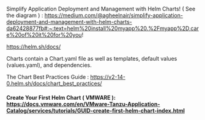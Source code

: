 Simplify Application Deployment and Management with Helm Charts!  ( See the diagram ) : https://medium.com/@agheelnair/simplify-application-deployment-and-management-with-helm-charts-da62428877fb#:~:text=helm%20install%20myapp%20.%2Fmyapp%2D,care%20of%20it%20for%20you!

https://helm.sh/docs/

Charts contain a Chart.yaml file as well as templates, default values (values.yaml), and dependencies.

The Chart Best Practices Guide : https://v2-14-0.helm.sh/docs/chart_best_practices/

#### Create Your First Helm Chart ( VMWARE ): https://docs.vmware.com/en/VMware-Tanzu-Application-Catalog/services/tutorials/GUID-create-first-helm-chart-index.html



